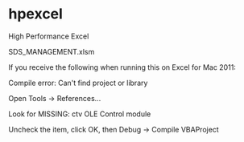 # hpexcel
High Performance Excel

SDS_MANAGEMENT.xlsm

If you receive the following when running this on Excel for Mac 2011:

Compile error:
Can't find project or library

Open Tools -> References...

Look for MISSING: ctv OLE Control module

Uncheck the item, click OK, then Debug -> Compile VBAProject

